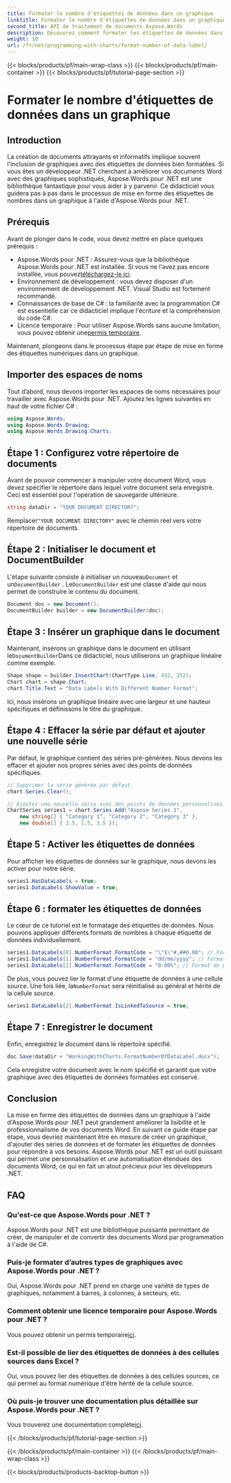 ```yaml
---
title: Formater le nombre d'étiquettes de données dans un graphique
linktitle: Formater le nombre d'étiquettes de données dans un graphique
second_title: API de traitement de documents Aspose.Words
description: Découvrez comment formater les étiquettes de données dans les graphiques à l'aide d'Aspose.Words pour .NET grâce à ce guide étape par étape. Améliorez vos documents Word sans effort.
weight: 10
url: /fr/net/programming-with-charts/format-number-of-data-label/
---
```


{{< blocks/products/pf/main-wrap-class >}}
{{< blocks/products/pf/main-container >}}
{{< blocks/products/pf/tutorial-page-section >}}

# Formater le nombre d'étiquettes de données dans un graphique

## Introduction

La création de documents attrayants et informatifs implique souvent l'inclusion de graphiques avec des étiquettes de données bien formatées. Si vous êtes un développeur .NET cherchant à améliorer vos documents Word avec des graphiques sophistiqués, Aspose.Words pour .NET est une bibliothèque fantastique pour vous aider à y parvenir. Ce didacticiel vous guidera pas à pas dans le processus de mise en forme des étiquettes de nombres dans un graphique à l'aide d'Aspose.Words pour .NET.

## Prérequis

Avant de plonger dans le code, vous devez mettre en place quelques prérequis :

-  Aspose.Words pour .NET : Assurez-vous que la bibliothèque Aspose.Words pour .NET est installée. Si vous ne l'avez pas encore installée, vous pouvez[téléchargez-le ici](https://releases.aspose.com/words/net/).
- Environnement de développement : vous devez disposer d'un environnement de développement .NET. Visual Studio est fortement recommandé.
- Connaissances de base de C# : la familiarité avec la programmation C# est essentielle car ce didacticiel implique l'écriture et la compréhension du code C#.
-  Licence temporaire : Pour utiliser Aspose.Words sans aucune limitation, vous pouvez obtenir une[permis temporaire](https://purchase.aspose.com/temporary-license/).

Maintenant, plongeons dans le processus étape par étape de mise en forme des étiquettes numériques dans un graphique.

## Importer des espaces de noms

Tout d’abord, nous devons importer les espaces de noms nécessaires pour travailler avec Aspose.Words pour .NET. Ajoutez les lignes suivantes en haut de votre fichier C# :

```csharp
using Aspose.Words;
using Aspose.Words.Drawing;
using Aspose.Words.Drawing.Charts;
```

## Étape 1 : Configurez votre répertoire de documents

Avant de pouvoir commencer à manipuler votre document Word, vous devez spécifier le répertoire dans lequel votre document sera enregistré. Ceci est essentiel pour l'opération de sauvegarde ultérieure.

```csharp
string dataDir = "YOUR DOCUMENT DIRECTORY";
```

 Remplacer`"YOUR DOCUMENT DIRECTORY"` avec le chemin réel vers votre répertoire de documents.

## Étape 2 : Initialiser le document et DocumentBuilder

 L'étape suivante consiste à initialiser un nouveau`Document` et un`DocumentBuilder` . Le`DocumentBuilder` est une classe d'aide qui nous permet de construire le contenu du document.

```csharp
Document doc = new Document();
DocumentBuilder builder = new DocumentBuilder(doc);
```

## Étape 3 : Insérer un graphique dans le document

 Maintenant, insérons un graphique dans le document en utilisant le`DocumentBuilder`Dans ce didacticiel, nous utiliserons un graphique linéaire comme exemple.

```csharp
Shape shape = builder.InsertChart(ChartType.Line, 432, 252);
Chart chart = shape.Chart;
chart.Title.Text = "Data Labels With Different Number Format";
```

Ici, nous insérons un graphique linéaire avec une largeur et une hauteur spécifiques et définissons le titre du graphique.

## Étape 4 : Effacer la série par défaut et ajouter une nouvelle série

Par défaut, le graphique contient des séries pré-générées. Nous devons les effacer et ajouter nos propres séries avec des points de données spécifiques.

```csharp
// Supprimer la série générée par défaut.
chart.Series.Clear();

// Ajoutez une nouvelle série avec des points de données personnalisés.
ChartSeries series1 = chart.Series.Add("Aspose Series 1", 
	new string[] { "Category 1", "Category 2", "Category 3" }, 
	new double[] { 2.5, 1.5, 3.5 });
```

## Étape 5 : Activer les étiquettes de données

Pour afficher les étiquettes de données sur le graphique, nous devons les activer pour notre série.

```csharp
series1.HasDataLabels = true;
series1.DataLabels.ShowValue = true;
```

## Étape 6 : formater les étiquettes de données

Le cœur de ce tutoriel est le formatage des étiquettes de données. Nous pouvons appliquer différents formats de nombres à chaque étiquette de données individuellement.

```csharp
series1.DataLabels[0].NumberFormat.FormatCode = "\"$\"#,##0.00"; // Format de devise
series1.DataLabels[1].NumberFormat.FormatCode = "dd/mm/yyyy"; // Format de date
series1.DataLabels[2].NumberFormat.FormatCode = "0.00%"; // Format de pourcentage
```

 De plus, vous pouvez lier le format d'une étiquette de données à une cellule source. Une fois liée, la`NumberFormat` sera réinitialisé au général et hérité de la cellule source.

```csharp
series1.DataLabels[2].NumberFormat.IsLinkedToSource = true;
```

## Étape 7 : Enregistrer le document

Enfin, enregistrez le document dans le répertoire spécifié.

```csharp
doc.Save(dataDir + "WorkingWithCharts.FormatNumberOfDataLabel.docx");
```

Cela enregistre votre document avec le nom spécifié et garantit que votre graphique avec des étiquettes de données formatées est conservé.

## Conclusion

La mise en forme des étiquettes de données dans un graphique à l'aide d'Aspose.Words pour .NET peut grandement améliorer la lisibilité et le professionnalisme de vos documents Word. En suivant ce guide étape par étape, vous devriez maintenant être en mesure de créer un graphique, d'ajouter des séries de données et de formater les étiquettes de données pour répondre à vos besoins. Aspose.Words pour .NET est un outil puissant qui permet une personnalisation et une automatisation étendues des documents Word, ce qui en fait un atout précieux pour les développeurs .NET.

## FAQ

### Qu'est-ce que Aspose.Words pour .NET ?
Aspose.Words pour .NET est une bibliothèque puissante permettant de créer, de manipuler et de convertir des documents Word par programmation à l'aide de C#.

### Puis-je formater d’autres types de graphiques avec Aspose.Words pour .NET ?
Oui, Aspose.Words pour .NET prend en charge une variété de types de graphiques, notamment à barres, à colonnes, à secteurs, etc.

### Comment obtenir une licence temporaire pour Aspose.Words pour .NET ?
Vous pouvez obtenir un permis temporaire[ici](https://purchase.aspose.com/temporary-license/).

### Est-il possible de lier des étiquettes de données à des cellules sources dans Excel ?
Oui, vous pouvez lier des étiquettes de données à des cellules sources, ce qui permet au format numérique d'être hérité de la cellule source.

### Où puis-je trouver une documentation plus détaillée sur Aspose.Words pour .NET ?
 Vous trouverez une documentation complète[ici](https://reference.aspose.com/words/net/).

{{< /blocks/products/pf/tutorial-page-section >}}

{{< /blocks/products/pf/main-container >}}
{{< /blocks/products/pf/main-wrap-class >}}

{{< blocks/products/products-backtop-button >}}
